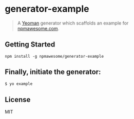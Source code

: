 # generator-example

> A [Yeoman](http://yeoman.io) generator which scaffolds an example for [npmawesome.com](http://npmawesome.com).

## Getting Started

    npm install -g npmawesome/generator-example

## Finally, initiate the generator:

```bash
$ yo example
```

## License

MIT